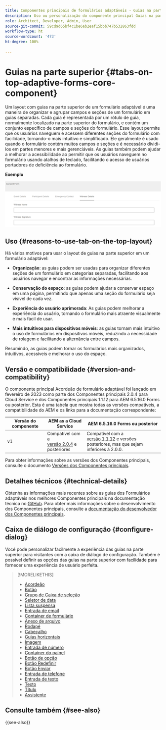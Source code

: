 ```yaml
---
title: Componentes principais de formulários adaptáveis - Guias na parte superior
description: Uso ou personalização do componente principal Guias na parte superior de formulários adaptáveis.
role: Architect, Developer, Admin, User
source-git-commit: 59cd9d65bf4c1be6ab2eaf15bbb747b532863fdd
workflow-type: ht
source-wordcount: '473'
ht-degree: 100%

---
```



# Guias na parte superior {#tabs-on-top-adaptive-forms-core-component}

Um layout com guias na parte superior de um formulário adaptável é uma maneira de organizar e agrupar campos e seções de um formulário em guias separadas. Cada guia é representada por um rótulo de guia, normalmente localizado na parte superior do formulário, e contém um conjunto específico de campos e seções do formulário. Esse layout permite que os usuários naveguem e acessem diferentes seções do formulário com facilidade, tornando-o mais intuitivo e simplificado. Ele geralmente é usado quando o formulário contém muitos campos e seções e é necessário dividi-los em partes menores e mais gerenciáveis. As guias também podem ajudar a melhorar a acessibilidade ao permitir que os usuários naveguem no formulário usando atalhos de teclado, facilitando o acesso de usuários portadores de deficiência ao formulário.

**Exemplo**

![](/help/adaptive-forms/assets/tabs.png)

## Uso {#reasons-to-use-tab-on-the-top-layout}

Há vários motivos para usar o layout de guias na parte superior em um formulário adaptável:

* **Organização**: as guias podem ser usadas para organizar diferentes seções de um formulário em categorias separadas, facilitando aos usuários navegar e encontrar as informações necessárias.

* **Conservação do espaço**: as guias podem ajudar a conservar espaço em uma página, permitindo que apenas uma seção do formulário seja visível de cada vez.

* **Experiência do usuário aprimorada**: As guias podem melhorar a experiência do usuário, tornando o formulário mais atraente visualmente e mais fácil de usar.

* **Mais intuitivos para dispositivos móveis**: as guias tornam mais intuitivo o uso de formulários em dispositivos móveis, reduzindo a necessidade de rolagem e facilitando a alternância entre campos.

Resumindo, as guias podem tornar os formulários mais organizados, intuitivos, acessíveis e melhorar o uso do espaço.

## Versão e compatibilidade {#version-and-compatibility}

O componente principal Acordeão de formulário adaptável foi lançado em fevereiro de 2023 como parte dos Componentes principais 2.0.4 para Cloud Service e dos Componentes principais 1.1.12 para AEM 6.5.16.0 Forms ou posterior. Esta é uma tabela que mostra todas as versões compatíveis, a compatibilidade do AEM e os links para a documentação correspondente:

| Versão do componente | AEM as a Cloud Service | AEM 6.5.16.0 Forms ou posterior |
|---|---|---|
| v1 | Compatível com a <br>[versão 2.0.4](/help/adaptive-forms/version.md) e posteriores | Compatível com a <br>[versão 1.1.12](/help/adaptive-forms/version.md) e versões posteriores, mas que sejam inferiores à 2.0.0. |

Para obter informações sobre as versões dos Componentes principais, consulte o documento [Versões dos Componentes principais](/help/adaptive-forms/version.md).

<!-- ## Sample Component Output {#sample-component-output}

To experience the Accordion Component as well as see examples of its configuration options as well as HTML and JSON output, visit the [Component Library](https://adobe.com/go/aem_cmp_library_accordion). -->

## Detalhes técnicos {#technical-details}

Obtenha as informações mais recentes sobre as guias dos Formulários adaptáveis nos melhores Componentes principais na documentação técnica no [GitHub](https://github.com/adobe/aem-core-forms-components/tree/master/ui.af.apps/src/main/content/jcr_root/apps/core/fd/components/form/tabsontop/v1/tabsontop). Para obter mais informações sobre o desenvolvimento dos Componentes principais, consulte a [documentação do desenvolvedor dos Componentes principais](/help/developing/overview.md).

## Caixa de diálogo de configuração {#configure-dialog}

Você pode personalizar facilmente a experiência das guias na parte superior para visitantes com a caixa de diálogo de configuração. Também é possível definir as opções das guias na parte superior com facilidade para fornecer uma experiência de usuário perfeita.

<!--

## Related article {#related-article}

* [Create a standalone Adaptive Form](https://experienceleague.adobe.com/docs/experience-manager-cloud-service/content/forms/adaptive-forms-authoring/authoring-adaptive-forms-core-components/create-an-adaptive-form-on-forms-cs/creating-adaptive-form-core-components.html)

-->


>[!MORELIKETHIS]
>
>* [Acordeão](/help/adaptive-forms/components/accordion.md)
>* [Botão](/help/adaptive-forms/components/button.md)
>* [Grupo de Caixa de seleção](/help/adaptive-forms/components/checkbox-group.md)
>* [Seletor de data](/help/adaptive-forms/components/date-picker.md)
>* [Lista suspensa](/help/adaptive-forms/components/drop-down.md)
>* [Entrada de email](/help/adaptive-forms/components/email-input.md)
>* [Container de formulário](/help/adaptive-forms/components/form-container.md)
>* [Anexo de arquivo](/help/adaptive-forms/components/file-attachment.md)
>* [Rodapé](/help/adaptive-forms/components/footer.md)
>* [Cabeçalho](/help/adaptive-forms/components/header.md)
>* [Guias horizontais](/help/adaptive-forms/components/horizontal-tabs.md)
>* [Imagem](/help/adaptive-forms/components/image.md)
>* [Entrada de número](/help/adaptive-forms/components/number-input.md)
>* [Container do painel](/help/adaptive-forms/components/panel-container.md)
>* [Botão de opção](/help/adaptive-forms/components/radio-button.md)
>* [Botão Redefinir](/help/adaptive-forms/components/reset-button.md)
>* [Botão Enviar](/help/adaptive-forms/components/submit-button.md)
>* [Entrada de telefone](/help/adaptive-forms/components/telephone-input.md)
>* [Entrada de texto](/help/adaptive-forms/components/text-input.md)
>* [Texto](/help/adaptive-forms/components/text.md)
>* [Título](/help/adaptive-forms/components/title.md)
>* [Assistente](/help/adaptive-forms/components/wizard.md)

## Consulte também {#see-also}

{{see-also}}
